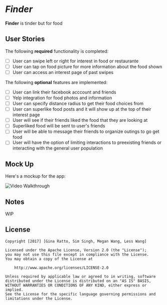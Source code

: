 # *Finder*

**Finder** is tinder but for food

## User Stories

The following **required** functionality is completed:

- [ ] User can swipe left or right for interest in food or restaurante 
- [ ] User can tap on food picture for more information about the food shown
- [ ] User can access an interest page of past swipes

The following **optional** features are implemented:

- [ ] User can link their facebook acccount and friends
- [ ] Yelp integration for food photos and information
- [ ] User can specify distance radius to get their food choices from
- [ ] User can superlike food posts and it will show up at the top of their interest page
- [ ] User will see if their friends liked the food that they are looking at
- [ ] Superliked food will be sent to user's friends
- [ ] User will be able to message their friends to organize outings to go get food
- [ ] User will have the option of limiting interactions to preexisting friends or interacting with the general user population

## Mock Up

Here's a mockup for the app:

<img src='http://i.imgur.com/cw4qAKq.png' title='Video Walkthrough' width='' alt='Video Walkthrough' />

## Notes

WIP

## License

    Copyright [2017] [Gina Ratto, Sim Singh, Megan Wang, Less Wang]

    Licensed under the Apache License, Version 2.0 (the "License");
    you may not use this file except in compliance with the License.
    You may obtain a copy of the License at

        http://www.apache.org/licenses/LICENSE-2.0

    Unless required by applicable law or agreed to in writing, software
    distributed under the License is distributed on an "AS IS" BASIS,
    WITHOUT WARRANTIES OR CONDITIONS OF ANY KIND, either express or implied.
    See the License for the specific language governing permissions and
    limitations under the License.
